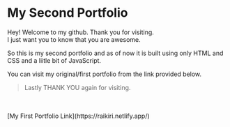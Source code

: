 # My Second Portfolio

Hey! Welcome to my github. Thank you for visiting.<br/>
I just want you to know that you are awesome.

So this is my second portfolio and as of now it is built using only HTML and CSS and a liitle bit of JavaScript.

You can visit my original/first portfolio from the link provided below.

>Lastly THANK YOU again for visiting.
<br/>
<br/>[My First Portfolio Link](https://raikiri.netlify.app/)